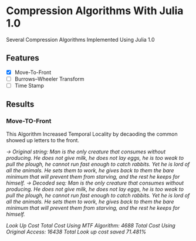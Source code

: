 # Compression Algorithms With Julia 1.0
Several Compression Algorithms Implemented Using Julia 1.0

## Features
- [x] Move-To-Front
- [ ] Burrows–Wheeler Transform
- [ ] Time Stamp

## Results

### Move-TO-Front

This Algorithm Increased Temporal Locality by decaoding the common showed up letters to the front.

_-> Original string: 
Man is the only creature that consumes without producing. He does not give milk, he does not lay eggs, he is too weak to pull the plough, he cannot run fast enough to catch rabbits. Yet he is lord of all the animals. He sets them to work, he gives back to them the bare minimum that will prevent them from starving, and the rest he keeps for himself.
-> Decoded seq: 
Man is the only creature that consumes without producing. He does not give milk, he does not lay eggs, he is too weak to pull the plough, he cannot run fast enough to catch rabbits. Yet he is lord of all the animals. He sets them to work, he gives back to them the bare minimum that will prevent them from starving, and the rest he keeps for himself._

_Look Up Cost
Total Cost Using MTF Algorithm: 4688
Total Cost Using Original Access: 16438
Total Look up cost saved 71.481%_
